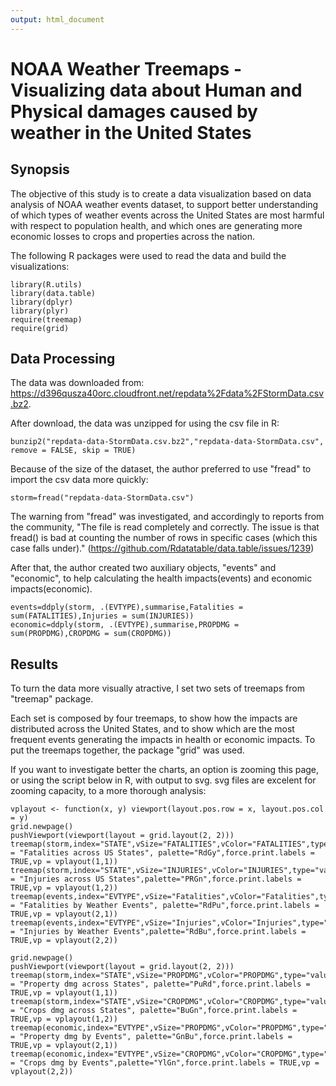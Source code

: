 ```yaml
---
output: html_document
---
```

# NOAA Weather Treemaps - Visualizing data about Human and Physical damages caused by weather in the United States

## Synopsis

The objective of this study is to create a data visualization based on data analysis of NOAA weather events dataset, to support better understanding of which types of weather events across the United States are most harmful with respect to population health, and which ones are generating more economic losses to crops and properties across the nation.

The following R packages were used to read the data and build the visualizations:

```{r}
library(R.utils)
library(data.table)
library(dplyr)
library(plyr)
require(treemap)
require(grid)
```

## Data Processing

The data was downloaded from:
<https://d396qusza40orc.cloudfront.net/repdata%2Fdata%2FStormData.csv.bz2>.

After download, the data was unzipped for using the csv file in R:

```{r}
bunzip2("repdata-data-StormData.csv.bz2","repdata-data-StormData.csv", remove = FALSE, skip = TRUE)
```

Because of the size of the dataset, the author preferred to use "fread" to import the csv data more quickly:

```{r}
storm=fread("repdata-data-StormData.csv")
```

The warning from "fread" was investigated, and accordingly to reports from the community, "The file is read completely and correctly. The issue is that fread() is bad at counting the number of rows in specific cases (which this case falls under)."
(<https://github.com/Rdatatable/data.table/issues/1239>)

After that, the author created two auxiliary objects, "events" and "economic", to help calculating the health impacts(events) and economic impacts(economic).

```{r}
events=ddply(storm, .(EVTYPE),summarise,Fatalities = sum(FATALITIES),Injuries = sum(INJURIES))
economic=ddply(storm, .(EVTYPE),summarise,PROPDMG = sum(PROPDMG),CROPDMG = sum(CROPDMG))
```

## Results

To turn the data more visually atractive, I set two sets of treemaps from "treemap" package.

Each set is composed by four treemaps, to show how the impacts are distributed across the United States, and to show which are the most frequent events generating the impacts in health or economic impacts.  To put the treemaps together, the package "grid" was used.

If you want to investigate better the charts, an option is zooming this page, or using the script below in R, with output to svg. svg files are excelent for zooming capacity, to a more thorough analysis:

```{r}
vplayout <- function(x, y) viewport(layout.pos.row = x, layout.pos.col = y)
grid.newpage()
pushViewport(viewport(layout = grid.layout(2, 2)))
treemap(storm,index="STATE",vSize="FATALITIES",vColor="FATALITIES",type="value",title = "Fatalities across US States", palette="RdGy",force.print.labels = TRUE,vp = vplayout(1,1))
treemap(storm,index="STATE",vSize="INJURIES",vColor="INJURIES",type="value",title = "Injuries across US States",palette="PRGn",force.print.labels = TRUE,vp = vplayout(1,2))
treemap(events,index="EVTYPE",vSize="Fatalities",vColor="Fatalities",type="value",title = "Fatalities by Weather Events", palette="RdPu",force.print.labels = TRUE,vp = vplayout(2,1))
treemap(events,index="EVTYPE",vSize="Injuries",vColor="Injuries",type="value",title = "Injuries by Weather Events",palette="RdBu",force.print.labels = TRUE,vp = vplayout(2,2))
```

```{r}
grid.newpage()
pushViewport(viewport(layout = grid.layout(2, 2)))
treemap(storm,index="STATE",vSize="PROPDMG",vColor="PROPDMG",type="value",title = "Property dmg across States", palette="PuRd",force.print.labels = TRUE,vp = vplayout(1,1))
treemap(storm,index="STATE",vSize="CROPDMG",vColor="CROPDMG",type="value",title = "Crops dmg across States", palette="BuGn",force.print.labels = TRUE,vp = vplayout(1,2))
treemap(economic,index="EVTYPE",vSize="PROPDMG",vColor="PROPDMG",type="value",title = "Property dmg by Events", palette="GnBu",force.print.labels = TRUE,vp = vplayout(2,1))
treemap(economic,index="EVTYPE",vSize="CROPDMG",vColor="CROPDMG",type="value",title = "Crops dmg by Events",palette="YlGn",force.print.labels = TRUE,vp = vplayout(2,2))
```
